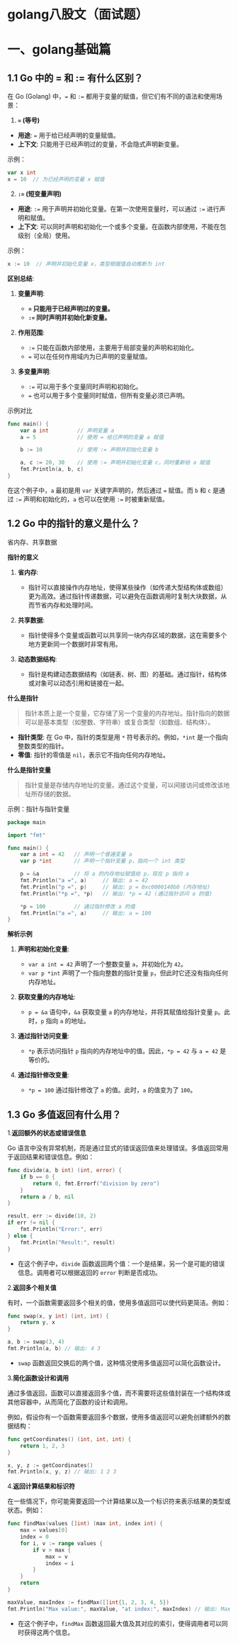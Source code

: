 # golang八股文（面试题）


# 一、golang基础篇

## 1.1 Go 中的 = 和 := 有什么区别？

在 Go (Golang) 中，`=` 和 `:=` 都用于变量的赋值，但它们有不同的语法和使用场景：

1. **`=` (等号)**

- **用途**: `=` 用于给已经声明的变量赋值。
- **上下文**: 只能用于已经声明过的变量，不会隐式声明新变量。

示例：

```go
var x int
x = 10  // 为已经声明的变量 x 赋值
```

2. **`:=` (短变量声明)**

- **用途**: `:=` 用于声明并初始化变量。在第一次使用变量时，可以通过 `:=` 进行声明和赋值。
- **上下文**: 可以同时声明和初始化一个或多个变量。在函数内部使用，不能在包级别（全局）使用。

示例：

```go
x := 10  // 声明并初始化变量 x，类型根据值自动推断为 int
```

**区别总结**:

1. **变量声明**:
   - **`=` 只能用于已经声明过的变量。**
   - **`:=` 同时声明并初始化新变量。**

2. **作用范围**:
   - `:=` 只能在函数内部使用，主要用于局部变量的声明和初始化。
   - `=` 可以在任何作用域内为已声明的变量赋值。

3. **多变量声明**:
   - `:=` 可以用于多个变量同时声明和初始化。
   - `=` 也可以用于多个变量同时赋值，但所有变量必须已声明。

示例对比

```go
func main() {
    var a int         // 声明变量 a
    a = 5             // 使用 = 给已声明的变量 a 赋值

    b := 10           // 使用 := 声明并初始化变量 b

    a, c := 20, 30    // 使用 := 声明并初始化变量 c，同时重新给 a 赋值
    fmt.Println(a, b, c)
}
```

在这个例子中，`a` 最初是用 `var` 关键字声明的，然后通过 `=` 赋值。而 `b` 和 `c` 是通过 `:=` 声明和初始化的，`a` 也可以在使用 `:=` 时被重新赋值。

## 1.2 Go 中的指针的意义是什么？

省内存、共享数据

**指针的意义**

1. **省内存**:
   - 指针可以直接操作内存地址，使得某些操作（如传递大型结构体或数组）更为高效。通过指针传递数据，可以避免在函数调用时复制大块数据，从而节省内存和处理时间。

2. **共享数据**:
   - 指针使得多个变量或函数可以共享同一块内存区域的数据，这在需要多个地方更新同一个数据时非常有用。

3. **动态数据结构**:
   - 指针是构建动态数据结构（如链表、树、图）的基础。通过指针，结构体或对象可以动态引用和链接在一起。

**什么是指针**

> 指针本质上是一个变量，它存储了另一个变量的内存地址。指针指向的数据可以是基本类型（如整数、字符串）或复合类型（如数组、结构体）。

- **指针类型**: 在 Go 中，指针的类型是用 `*` 符号表示的。例如，`*int` 是一个指向整数类型的指针。
- **零值**: 指针的零值是 `nil`，表示它不指向任何内存地址。

**什么是指针变量**

> 指针变量是存储内存地址的变量。通过这个变量，可以间接访问或修改该地址所存储的数据。

示例：指针与指针变量

```go
package main

import "fmt"

func main() {
    var a int = 42   // 声明一个普通变量 a
    var p *int       // 声明一个指针变量 p，指向一个 int 类型

    p = &a           // 将 a 的内存地址赋值给 p，现在 p 指向 a
    fmt.Println("a =", a)     // 输出: a = 42
    fmt.Println("p =", p)     // 输出: p = 0xc0000140b0 (内存地址)
    fmt.Println("*p =", *p)   // 输出: *p = 42 (通过指针访问 a 的值)

    *p = 100         // 通过指针修改 a 的值
    fmt.Println("a =", a)     // 输出: a = 100
}
```

**解析示例**

1. **声明和初始化变量**:
   - `var a int = 42` 声明了一个整数变量 `a`，并初始化为 `42`。
   - `var p *int` 声明了一个指向整数的指针变量 `p`，但此时它还没有指向任何内存地址。

2. **获取变量的内存地址**:
   - `p = &a` 语句中，`&a` 获取变量 `a` 的内存地址，并将其赋值给指针变量 `p`。此时，`p` 指向 `a` 的地址。

3. **通过指针访问变量**:
   - `*p` 表示访问指针 `p` 指向的内存地址中的值。因此，`*p = 42` 与 `a = 42` 是等价的。

4. **通过指针修改变量**:
   - `*p = 100` 通过指针修改了 `a` 的值。此时，`a` 的值变为了 `100`。

## 1.3 Go 多值返回有什么用？

1.**返回额外的状态或错误信息**

Go 语言中没有异常机制，而是通过显式的错误返回值来处理错误。多值返回常用于返回结果和错误信息。例如：

```go
func divide(a, b int) (int, error) {
    if b == 0 {
        return 0, fmt.Errorf("division by zero")
    }
    return a / b, nil
}

result, err := divide(10, 2)
if err != nil {
    fmt.Println("Error:", err)
} else {
    fmt.Println("Result:", result)
}
```

- 在这个例子中，`divide` 函数返回两个值：一个是结果，另一个是可能的错误信息。调用者可以根据返回的 `error` 判断是否成功。

2.**返回多个相关值**

有时，一个函数需要返回多个相关的值，使用多值返回可以使代码更简洁。例如：

```go
func swap(x, y int) (int, int) {
    return y, x
}

a, b := swap(3, 4)
fmt.Println(a, b) // 输出: 4 3
```

- `swap` 函数返回交换后的两个值，这种情况使用多值返回可以简化函数设计。

3.**简化函数设计和调用**

通过多值返回，函数可以直接返回多个值，而不需要将这些值封装在一个结构体或其他容器中，从而简化了函数的设计和调用。

例如，假设你有一个函数需要返回多个数据，使用多值返回可以避免创建额外的数据结构：

```go
func getCoordinates() (int, int, int) {
    return 1, 2, 3
}

x, y, z := getCoordinates()
fmt.Println(x, y, z) // 输出: 1 2 3
```

4.**返回计算结果和标识符**

在一些情况下，你可能需要返回一个计算结果以及一个标识符来表示结果的类型或状态。例如：

```go
func findMax(values []int) (max int, index int) {
    max = values[0]
    index = 0
    for i, v := range values {
        if v > max {
            max = v
            index = i
        }
    }
    return
}

maxValue, maxIndex := findMax([]int{1, 2, 3, 4, 5})
fmt.Println("Max value:", maxValue, "at index:", maxIndex) // 输出: Max value: 5 at index: 4
```

- 在这个例子中，`findMax` 函数返回最大值及其对应的索引，使得调用者可以同时获得这两个信息。























